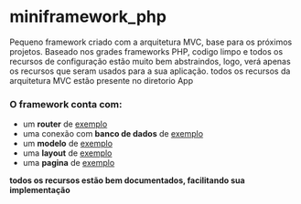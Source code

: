 # miniframework_php
Pequeno framework criado com a arquitetura MVC, base para os próximos projetos. Baseado nos
grades frameworks PHP, codigo limpo e todos os recursos de configuração estão muito bem abstraindos, logo,
verá apenas os recursos que seram usados para a sua aplicação.
todos os recursos da arquitetura MVC estão presente no diretorio App

<h3>O framework conta com:</h3>

<ul>
  <li>um <strong>router</strong> de <u>exemplo</u></li>
  <li>uma conexão com <strong>banco de dados</strong> de <u>exemplo</u></li>
  <li>um <strong>modelo</strong> de <u>exemplo</u></li>
    <li>uma <strong>layout</strong> de <u>exemplo</u></li>
  <li>uma <strong>pagina</strong> de <u>exemplo</u></li>
</ul>
<strong>todos os recursos estão bem documentados, facilitando sua implementação</strong>

